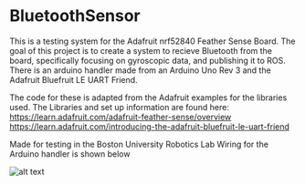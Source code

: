 # BluetoothSensor

This is a testing system for the Adafruit nrf52840 Feather Sense Board.
The goal of this project is to create a system to recieve Bluetooth from the board,
specifically focusing on gyroscopic data, and publishing it to ROS.
There is an arduino handler made from an Arduino Uno Rev 3 and the Adafruit 
Bluefruit LE UART Friend. 

The code for these is adapted from the Adafruit examples for the libraries used. 
The Libraries and set up information are found here:
https://learn.adafruit.com/adafruit-feather-sense/overview
https://learn.adafruit.com/introducing-the-adafruit-bluefruit-le-uart-friend

Made for testing in the Boston University Robotics Lab
Wiring for the Arduino handler is shown below

![alt text](https://github.com/Carter-eng/BluetoothSensor/adafruit_products_UARTFriend_bb.png)
